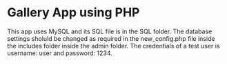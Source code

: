 # Gallery App using PHP #


This app uses MySQL and its SQL file is in the SQL folder. The database settings sholuld be changed as required in the new_config.php file inside the includes folder inside the admin folder. The credentials of a test user is username: user and password: 1234.

